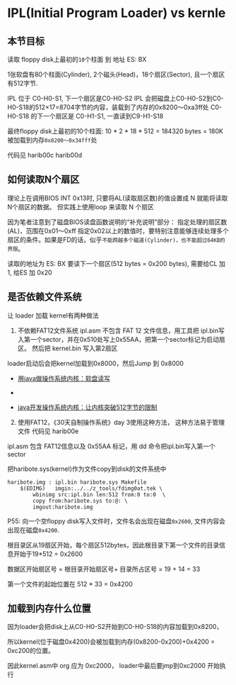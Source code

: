 # IPL(Initial Program Loader) vs kernle

## 本节目标
读取 floppy disk上最初的`10`个柱面 到 地址 ES: BX

1张软盘有80个柱面(Cylinder), 2个磁头(Head)，18个扇区(Sector), 且一个扇区有512字节. 

IPL 位于 C0-H0-S1, 下一个扇区是C0-H0-S2
IPL 会把磁盘上C0-H0-S2到C0-H0-S18的512×17=8704字节的内容，装载到了内存的0x8200～0xa3ff处
C0-H0-S18 的下一个扇区是 C0-H1-S1, 一直读到C9-H1-S18

最终floppy disk上最初的10个柱面: 10 * 2 * 18 * 512 = 184320 bytes = 180K 被加载到内存`0x8200～0x34fff`处

代码见
harib00c
harib00d

## 如何读取N个扇区
理论上在调用BIOS INT 0x13时, 只要将AL(读取扇区数)的值设置成 N 就能将读取 N个扇区的数据。
但实践上使用loop 来读取 N 个扇区

因为笔者注意到了磁盘BIOS读盘函数说明的“补充说明”部分：
指定处理的扇区数(AL)，范围在0x01～0xff 指定0x02以上的数值时，要特别注意能够连续处理多个扇区的条件。如果是FD的话，似乎`不能跨越多个磁道(Cylinder)，也不能超过64KB的界限`。

读取的地址为 ES: BX
要读下一个扇区(512 bytes = 0x200 bytes), 需要给CL 加 1, 给ES 加 0x20


## 是否依赖文件系统
让 loader 加载 kernel有两种做法

1. 不依赖FAT12文件系统
ipl.asm 不包含 FAT 12 文件信息，用工具把 ipl.bin写入第一个sector，并在0x510处写上0x55AA，把第一个sector标记为启动扇区。
然后把 kernel.bin 写入第2扇区

loader启动后会把kernel加载到0x8000，然后Jump 到 0x8000

- [用java做操作系统内核：软盘读写](https://blog.csdn.net/tyler_download/article/details/51815483)
- [](https://www.bilibili.com/video/BV1hJ411n7rs?p=3)


- [java开发操作系统内核：让内核突破512字节的限制](https://blog.csdn.net/tyler_download/article/details/51970921)



2. 使用FAT12，《30天自制操作系统》day 3使用这种方法， 这种方法易于管理文件
代码见 harib00e

ipl.asm 包含 FAT12信息以及 0x55AA 标记，用 dd 命令把ipl.bin写入第一个sector

把haribote.sys(kernel)作为文件copy到disk的文件系统中
```
haribote.img : ipl.bin haribote.sys Makefile
	$(EDIMG)   imgin:../../z_tools/fdimg0at.tek \
		wbinimg src:ipl.bin len:512 from:0 to:0  \
		copy from:haribote.sys to:@: \
		imgout:haribote.img
```

P55: 向一个空floppy disk写入文件时，文件名会出现在磁盘`0x2600`, 文件内容会出现在磁盘`0x4200`.

根目录区从19扇区开始，每个扇区512bytes，因此根目录下第一个文件的目录信息开始于19*512 = 0x2600

数据区开始扇区号 = 根目录开始扇区号+ 目录所占区号 = 19 + 14 = 33

第一个文件的起始位置在 512 * 33 = 0x4200


## 加载到内存什么位置
因为loader会把disk上从C0-H0-S2开始到C0-H0-S18的内容加载到0x8200，

所以kernel(位于磁盘0x4200)会被加载到内存(0x8200-0x200)+0x4200 = 0xc200的位置。

因此kernel.asm中 org 应为 0xc2000， loader中最后要jmp到0xc2000 开始执行






